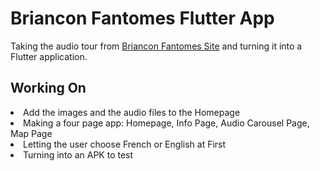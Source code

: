 # Briancon Fantomes Flutter App

Taking the audio tour from <a href="https://github.com/revyrob/brianconFantomes-V2">Briancon Fantomes Site</a> and turning it into
a Flutter application.  

## Working On

<li>Add the images and the audio files to the Homepage</li>
<li>Making a four page app: Homepage, Info Page, Audio Carousel Page, Map Page</li>
<li>Letting the user choose French or English at First</li>
<li>Turning into an APK to test</li>



